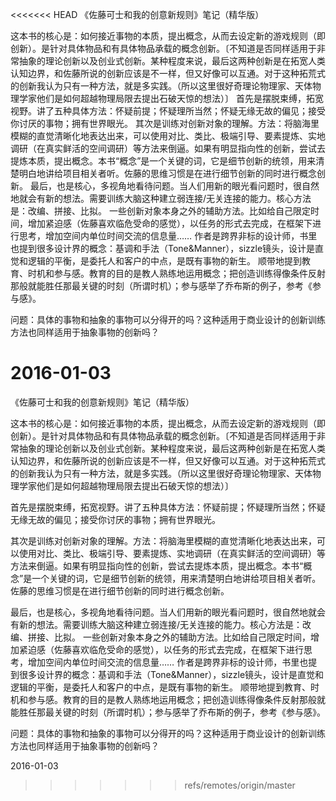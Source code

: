 <<<<<<< HEAD
《佐藤可士和我的创意新规则》笔记（精华版）

这本书的核心是：如何接近事物的本质，提出概念，从而去设定新的游戏规则（即创新）。是针对具体物品和有具体物品承载的概念创新。〔不知道是否同样适用于非常抽象的理论创新以及创业式创新。某种程度来说，最后这两种创新是在拓宽人类认知边界，和佐藤所说的创新应该是不一样，但又好像可以互通。对于这种拓荒式的创新我认为只有一种方法，就是多实践。（所以这里很好奇理论物理家、天体物理学家他们是如何超越物理局限去提出石破天惊的想法）〕
首先是摆脱束缚，拓宽视野。讲了五种具体方法：怀疑前提；怀疑理所当然；怀疑无缘无故的偏见；接受你讨厌的事物；拥有世界眼光。
其次是训练对创新对象的理解。方法：将脑海里模糊的直觉清晰化地表达出来，可以使用对比、类比、极端引导、要素提炼、实地调研（在真实鲜活的空间调研）等方法来倒逼。如果有明显指向性的创新，尝试去提炼本质，提出概念。本书“概念”是一个关键的词，它是细节创新的统领，用来清楚明白地讲给项目相关者听。佐藤的思维习惯是在进行细节创新的同时进行概念创新。
最后，也是核心，多视角地看待问题。当人们用新的眼光看问题时，很自然地就会有新的想法。需要训练大脑这种建立弱连接/无关连接的能力。核心方法是：改编、拼接、比拟。
一些创新对象本身之外的辅助方法。比如给自己限定时间，增加紧迫感（佐藤喜欢临危受命的感觉），以任务的形式去完成，在框架下进行思考，增加空间内单位时间交流的信息量……
作者是跨界非标的设计师，书里也提到很多设计界的概念：基调和手法（Tone&Manner），sizzle镜头，设计是直觉和逻辑的平衡，是委托人和客户的中点，是既有事物的新生。
顺带地提到教育、时机和参与感。教育的目的是教人熟练地运用概念；把创造训练得像条件反射那般就能胜任那最关键的时刻（所谓时机）；参与感举了乔布斯的例子，参考《参与感》。

问题：具体的事物和抽象的事物可以分得开的吗？这种适用于商业设计的创新训练方法也同样适用于抽象事物的创新吗？

2016-01-03
=======
《佐藤可士和我的创意新规则》笔记（精华版）

这本书的核心是：如何接近事物的本质，提出概念，从而去设定新的游戏规则（即创新）。是针对具体物品和有具体物品承载的概念创新。〔不知道是否同样适用于非常抽象的理论创新以及创业式创新。某种程度来说，最后这两种创新是在拓宽人类认知边界，和佐藤所说的创新应该是不一样，但又好像可以互通。对于这种拓荒式的创新我认为只有一种方法，就是多实践。（所以这里很好奇理论物理家、天体物理学家他们是如何超越物理局限去提出石破天惊的想法）〕

首先是摆脱束缚，拓宽视野。讲了五种具体方法：怀疑前提；怀疑理所当然；怀疑无缘无故的偏见；接受你讨厌的事物；拥有世界眼光。

其次是训练对创新对象的理解。方法：将脑海里模糊的直觉清晰化地表达出来，可以使用对比、类比、极端引导、要素提炼、实地调研（在真实鲜活的空间调研）等方法来倒逼。如果有明显指向性的创新，尝试去提炼本质，提出概念。本书“概念”是一个关键的词，它是细节创新的统领，用来清楚明白地讲给项目相关者听。佐藤的思维习惯是在进行细节创新的同时进行概念创新。

最后，也是核心，多视角地看待问题。当人们用新的眼光看问题时，很自然地就会有新的想法。需要训练大脑这种建立弱连接/无关连接的能力。核心方法是：改编、拼接、比拟。
一些创新对象本身之外的辅助方法。比如给自己限定时间，增加紧迫感（佐藤喜欢临危受命的感觉），以任务的形式去完成，在框架下进行思考，增加空间内单位时间交流的信息量……
作者是跨界非标的设计师，书里也提到很多设计界的概念：基调和手法（Tone&Manner），sizzle镜头，设计是直觉和逻辑的平衡，是委托人和客户的中点，是既有事物的新生。
顺带地提到教育、时机和参与感。教育的目的是教人熟练地运用概念；把创造训练得像条件反射那般就能胜任那最关键的时刻（所谓时机）；参与感举了乔布斯的例子，参考《参与感》。

问题：具体的事物和抽象的事物可以分得开的吗？这种适用于商业设计的创新训练方法也同样适用于抽象事物的创新吗？

2016-01-03
>>>>>>> refs/remotes/origin/master
